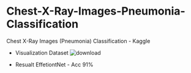 # Chest-X-Ray-Images-Pneumonia-Classification
Chest X-Ray Images (Pneumonia) Classification - Kaggle 

- Visualization Dataset
![download](https://user-images.githubusercontent.com/25765644/127387117-0803227c-8137-4416-91a7-8bd988142067.png)

- Resualt EffetiontNet - Acc 91%

